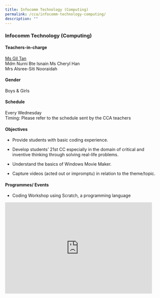 ```yaml
---
title: Infocomm Technology (Computing)
permalink: /cca/infocomm-technology-computing/
description: ""
---
```

### Infocomm Technology (Computing)

#### Teachers-in-charge

[Ms Gil Tan](mailto:tan_siew_hwa@moe.edu.sg)  
Mdm Nurni Bte Isnain Ms Cheryl Han  
Mrs Alsree-Siti Nooraidah

#### Gender

Boys &amp; Girls

  

#### Schedule

Every Wednesday  
Timing: Please refer to the schedule sent by the CCA teachers

#### Objectives 

*   Provide students with basic coding experience.
*   Develop students’ 21st CC especially in the domain of critical and inventive thinking through solving real-life problems.
*   Understand the basics of Windows Movie Maker.  
    
*   Capture videos (acted out or impromptu) in relation to the theme/topic.  
    

#### Programmes/ Events

*   Coding Workshop using Scratch, a programming language

<iframe allowfullscreen="true" height="299" width="480" frameborder="0" src="https://docs.google.com/presentation/d/e/2PACX-1vQFstVlD4R3AaxumlrnSEgXB4z5Qhp8ZtkF-mhZQNOIBz3ALiNbviGsk84j78RQ1gnJ-aBqFQK3oLl-/embed?start=false&amp;loop=false&amp;delayms=5000"></iframe>